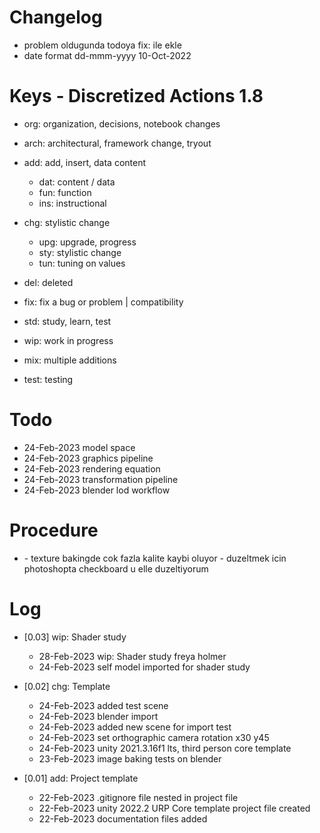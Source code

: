 # Changelog
- problem oldugunda todoya fix: ile ekle
- date format dd-mmm-yyyy 10-Oct-2022

# Keys - Discretized Actions 1.8
- org: organization, decisions, notebook changes
- arch: architectural, framework change, tryout

- add: add, insert, data content
    - dat: content / data
    - fun: function
    - ins: instructional

- chg: stylistic change
    - upg: upgrade, progress
    - sty: stylistic change
    - tun: tuning on values

- del: deleted
- fix: fix a bug or problem | compatibility

- std: study, learn, test
- wip: work in progress
- mix: multiple additions
- test: testing

# Todo
- 24-Feb-2023 model space
- 24-Feb-2023 graphics pipeline
- 24-Feb-2023 rendering equation
- 24-Feb-2023 transformation pipeline
- 24-Feb-2023 blender lod workflow


# Procedure
- <blender texture baking>
    - texture bakingde cok fazla kalite kaybi oluyor
    - duzeltmek icin photoshopta checkboard u elle duzeltiyorum

# Log 
- [0.03] wip: Shader study
    - 28-Feb-2023 wip: Shader study freya holmer
    - 24-Feb-2023 self model imported for shader study

- [0.02] chg: Template
    - 24-Feb-2023 added test scene
    - 24-Feb-2023 blender import
    - 24-Feb-2023 added new scene for import test
    - 24-Feb-2023 set orthographic camera rotation x30 y45
    - 24-Feb-2023 unity 2021.3.16f1 lts, third person core template
    - 23-Feb-2023 image baking tests on blender

- [0.01] add: Project template
    - 22-Feb-2023 .gitignore file nested in project file
    - 22-Feb-2023 unity 2022.2 URP Core template project file created
    - 22-Feb-2023 documentation files added

